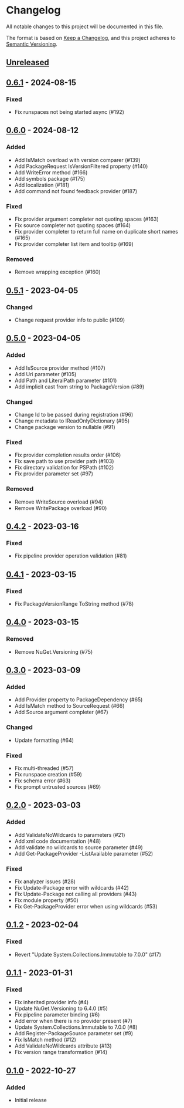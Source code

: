 # Changelog

All notable changes to this project will be documented in this file.

The format is based on [Keep a Changelog][keep-a-changelog],
and this project adheres to [Semantic Versioning][semver].

[keep-a-changelog]: https://keepachangelog.com/en/1.0.0/
[semver]: https://semver.org/spec/v2.0.0.html

## [Unreleased]

## [0.6.1] - 2024-08-15

### Fixed

- Fix runspaces not being started async (#192)

## [0.6.0] - 2024-08-12

### Added

- Add IsMatch overload with version comparer (#139)
- Add PackageRequest IsVersionFiltered property (#140)
- Add WriteError method (#166)
- Add symbols package (#175)
- Add localization (#181)
- Add command not found feedback provider (#187)

### Fixed

- Fix provider argument completer not quoting spaces (#163)
- Fix source completer not quoting spaces (#164)
- Fix provider completer to return full name on duplicate short names (#165)
- Fix provider completer list item and tooltip (#169)

### Removed

- Remove wrapping exception (#160)

## [0.5.1] - 2023-04-05

### Changed

- Change request provider info to public (#109)

## [0.5.0] - 2023-04-05

### Added

- Add IsSource provider method (#107)
- Add Uri parameter (#105)
- Add Path and LiteralPath parameter (#101)
- Add implicit cast from string to PackageVersion (#89)

### Changed

- Change Id to be passed during registration (#96)
- Change metadata to IReadOnlyDictionary (#95)
- Change package version to nullable (#91)

### Fixed

- Fix provider completion results order (#106)
- Fix save path to use provider path (#103)
- Fix directory validation for PSPath (#102)
- Fix provider parameter set (#97)

### Removed

- Remove WriteSource overload (#94)
- Remove WritePackage overload (#90)

## [0.4.2] - 2023-03-16

### Fixed

- Fix pipeline provider operation validation (#81)

## [0.4.1] - 2023-03-15

### Fixed

- Fix PackageVersionRange ToString method (#78)

## [0.4.0] - 2023-03-15

### Removed

- Remove NuGet.Versioning (#75)

## [0.3.0] - 2023-03-09

### Added

- Add Provider property to PackageDependency (#65)
- Add IsMatch method to SourceRequest (#66)
- Add Source argument completer (#67)

### Changed

- Update formatting (#64)

### Fixed

- Fix multi-threaded (#57)
- Fix runspace creation (#59)
- Fix schema error (#63)
- Fix prompt untrusted sources (#69)

## [0.2.0] - 2023-03-03

### Added

- Add ValidateNoWildcards to parameters (#21)
- Add xml code documentation (#48)
- Add validate no wildcards to source parameter (#49)
- Add Get-PackageProvider -ListAvailable parameter (#52)

### Fixed

- Fix analyzer issues (#28)
- Fix Update-Package error with wildcards (#42)
- Fix Update-Package not calling all providers (#43)
- Fix module property (#50)
- Fix Get-PackageProvider error when using wildcards (#53)

## [0.1.2] - 2023-02-04

### Fixed

- Revert "Update System.Collections.Immutable to 7.0.0" (#17)

## [0.1.1] - 2023-01-31

### Fixed

- Fix inherited provider info (#4)
- Update NuGet.Versioning to 6.4.0 (#5)
- Fix pipeline parameter binding (#6)
- Add error when there is no provider present (#7)
- Update System.Collections.Immutable to 7.0.0 (#8)
- Add Register-PackageSource parameter set (#9)
- Fix IsMatch method (#12)
- Add ValidateNoWildcards attribute (#13)
- Fix version range transformation (#14)

## [0.1.0] - 2022-10-27

### Added

- Initial release

[Unreleased]: https://github.com/anypackage/anypackage/compare/v0.6.1...HEAD
[0.6.1]: https://github.com/anypackage/anypackage/releases/tag/v0.6.1
[0.6.0]: https://github.com/anypackage/anypackage/releases/tag/v0.6.0
[0.5.1]: https://github.com/anypackage/anypackage/releases/tag/v0.5.1
[0.5.0]: https://github.com/anypackage/anypackage/releases/tag/v0.5.0
[0.4.2]: https://github.com/anypackage/anypackage/releases/tag/v0.4.2
[0.4.1]: https://github.com/anypackage/anypackage/releases/tag/v0.4.1
[0.4.0]: https://github.com/anypackage/anypackage/releases/tag/v0.4.0
[0.3.0]: https://github.com/anypackage/anypackage/releases/tag/v0.3.0
[0.2.0]: https://github.com/anypackage/anypackage/releases/tag/v0.2.0
[0.1.2]: https://github.com/anypackage/anypackage/releases/tag/v0.1.2
[0.1.1]: https://github.com/anypackage/anypackage/releases/tag/v0.1.1
[0.1.0]: https://github.com/anypackage/anypackage/releases/tag/v0.1.0
